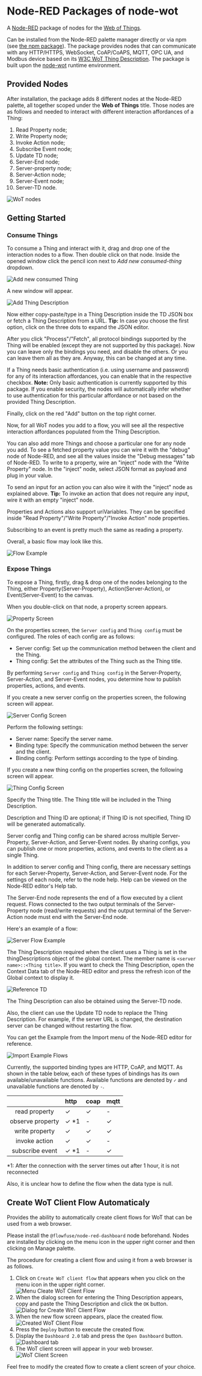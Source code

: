 # Node-RED Packages of node-wot

A [Node-RED](https://nodered.org/) package of nodes for the [Web of Things](https://www.w3.org/WoT/).

Can be installed from the Node-RED palette manager directly or via npm (see [the npm package](https://www.npmjs.com/package/@thingweb/node-red-node-wot)).
The package provides nodes that can communicate with any HTTP/HTTPS, WebSocket, CoAP/CoAPS, MQTT, OPC UA, and Modbus device based on its [W3C WoT Thing Description](https://www.w3.org/TR/wot-thing-description/).
The package is built upon the [node-wot](https://github.com/eclipse-thingweb/node-wot) runtime environment.

## Provided Nodes

After installation, the package adds 8 different nodes at the Node-RED palette, all together scoped under the __Web of Things__ title.
Those nodes are as follows and needed to interact with different interaction affordances of a Thing:

1) Read Property node;
1) Write Property node;
1) Invoke Action node;
1) Subscribe Event node;
1) Update TD node;
1) Server-End node;
1) Server-property node;
1) Server-Action node;
1) Server-Event node;
1) Server-TD node.

![WoT nodes](screenshots/nodes.png)

## Getting Started

### Consume Things

To consume a Thing and interact with it, drag and drop one of the interaction nodes to a flow.
Then double click on that node.
Inside the opened window click the pencil icon next to _Add new consumed-thing_ dropdown.

![Add new consumed Thing](screenshots/add-thing.png)

A new window will appear.

![Add Thing Description](screenshots/add-td.png)

Now either copy-paste/type in a Thing Description inside the TD JSON box or fetch a Thing Description from a URL.
**Tip:** In case you choose the first option, click on the three dots to expand the JSON editor.

After you click "Process"/"Fetch", all protocol bindings supported by the Thing will be enabled (except they are not supported by this package).
Now you can leave only the bindings you need, and disable the others.
Or you can leave them all as they are.
Anyway, this can be changed at any time.

If a Thing needs basic authentication (i.e. using username and password) for any of its interaction affordances, you can enable that in the respective checkbox.
**Note:** Only basic authentication is currently supported by this package.
If you enable security, the nodes will automatically infer whether to use authentication for this particular affordance or not based on the provided Thing Description.

Finally, click on the red "Add" button on the top right corner.

Now, for all WoT nodes you add to a flow, you will see all the respective interaction affordances populated from the Thing Description.

You can also add more Things and choose a particular one for any node you add.
To see a fetched property value you can wire it with the "debug" node of Node-RED, and see all the values inside the "Debug messages" tab of Node-RED.
To write to a property, wire an "inject" node with the "Write Property" node.
In the "inject" node, select JSON format as payload and plug in your value.

To send an input for an action you can also wire it with the "inject" node as explained above.
**Tip:** To invoke an action that does not require any input, wire it with an empty "inject" node.

Properties and Actions also support uriVariables.
They can be specified inside "Read Property"/"Write Property"/"Invoke Action" node properties.

Subscribing to an event is pretty much the same as reading a property.

Overall, a basic flow may look like this.

![Flow Example](https://raw.githubusercontent.com/eclipse-thingweb/node-red/main/node-red-node-wot/screenshots/flow-example.png)

### Expose Things

To expose a Thing, firstly, drag & drop one of the nodes belonging to the Thing, either Property(Server-Property), Action(Server-Action), or Event(Server-Event) to the canvas.

When you double-click on that node, a property screen appears.

![Property Screen](https://raw.githubusercontent.com/eclipse-thingweb/node-red/main/node-red-node-wot/screenshots/server-property-settings.png)

On the properties screen, the `Server config` and `Thing config` must be configured. The roles of each config are as follows:

* Server config: Set up the communication method between the client and the Thing.
* Thing config: Set the attributes of the Thing such as the Thing title.

By performing `Server config` and `Thing config` in the Server-Property, Server-Action, and Server-Event nodes, you determine how to publish properties, actions, and events.

If you create a new server config on the properties screen, the following screen will appear.

![Server Config Screen](https://raw.githubusercontent.com/eclipse-thingweb/node-red/main/node-red-node-wot/screenshots/server-config-settings.png)

Perform the following settings:

* Server name: Specify the server name.
* Binding type: Specify the communication method between the server and the client.
* Binding config: Perform settings according to the type of binding.

If you create a new thing config on the properties screen, the following screen will appear.

![Thing Config Screen](https://raw.githubusercontent.com/eclipse-thingweb/node-red/main/node-red-node-wot/screenshots/thing-config-settings.png)

Specify the Thing title. The Thing title will be included in the Thing Description.

Description and Thing ID are optional; if Thing ID is not specified, Thing ID will be generated automatically.

Server config and Thing config can be shared across multiple Server-Property, Server-Action, and Server-Event nodes. By sharing configs, you can publish one or more properties, actions, and events to the client as a single Thing.

In addition to server config and Thing config, there are necessary settings for each Server-Property, Server-Action, and Server-Event node. For the settings of each node, refer to the node help. Help can be viewed on the Node-RED editor's Help tab.

The Server-End node represents the end of a flow executed by a client request.
Flows connected to the two output terminals of the Server-Property node (read/write requests) and the output terminal of the Server-Action node must end with the Server-End node.

Here's an example of a flow:

![Server Flow Example](https://raw.githubusercontent.com/eclipse-thingweb/node-red/main/node-red-node-wot/screenshots/server-flow-example.png)

The Thing Description required when the client uses a Thing is set in the thingDescriptions object of the global context. The member name is `<server name>::<Thing title>`.
If you want to check the Thing Description, open the Context Data tab of the Node-RED editor and press the refresh icon of the Global context to display it.

![Reference TD](https://raw.githubusercontent.com/eclipse-thingweb/node-red/main/node-red-node-wot/screenshots/reference-td.png)

The Thing Description can also be obtained using the Server-TD node.

Also, the client can use the Update TD node to replace the Thing Description. For example, if the server URL is changed, the destination server can be changed without restarting the flow.

You can get the Example from the Import menu of the Node-RED editor for reference.

![Import Example Flows](screenshots/import-example-flows.png)

Currently, the supported binding types are HTTP, CoAP, and MQTT. As shown in the table below, each of these types of bindings has its own available/unavailable functions. Available functions are denoted by `✓` and unavailable functions are denoted by `-`.

| |http|coap|mqtt|
| :---: | :--- | :--- | :--- |
|read property|✓|✓|-|
|observe property|✓ *1|-|✓|
|write property|✓|✓|✓|
|invoke action|✓|✓|-|
|subscribe event|✓ *1|-|✓|

*1: After the connection with the server times out after 1 hour, it is not reconnected

Also, it is unclear how to define the flow when the data type is null.

## Create WoT Client Flow Automaticaly

Provides the ability to automatically create client flows for WoT that can be used from a web browser.

Please install the `@flowfuse/node-red-dashboard` node beforehand.
Nodes are installed by clicking on the menu icon in the upper right corner and then clicking on Manage palette.

The procedure for creating a client flow and using it from a web browser is as follows.

1. Click on `Create WoT client flow` that appears when you click on the menu icon in the upper right corner.  
![Menu Cleate WoT Client Flow](screenshots/menu-create-wot-client-flow.png)
1. When the dialog screen for entering the Thing Description appears, copy and paste the Thing Description and click the `OK` button.
![Dialog for Create WoT Client Flow](screenshots/dialog-for-create-wot-client-flow.png)
1. When the new flow screen appears, place the created flow.
![Created WoT Client Flow](screenshots/created-wot-client-flow.png)
1. Press the `Deploy` button to execute the created flow.
1. Display the `Dashboard 2.0` tab and press the `Open Dashboard` button.
![Dashboard tab](screenshots/dashboard-tab.png)
1. The WoT client screen will appear in your web browser.
![WoT Client Screen](screenshots/wot-client-screen.png)

Feel free to modify the created flow to create a client screen of your choice.
